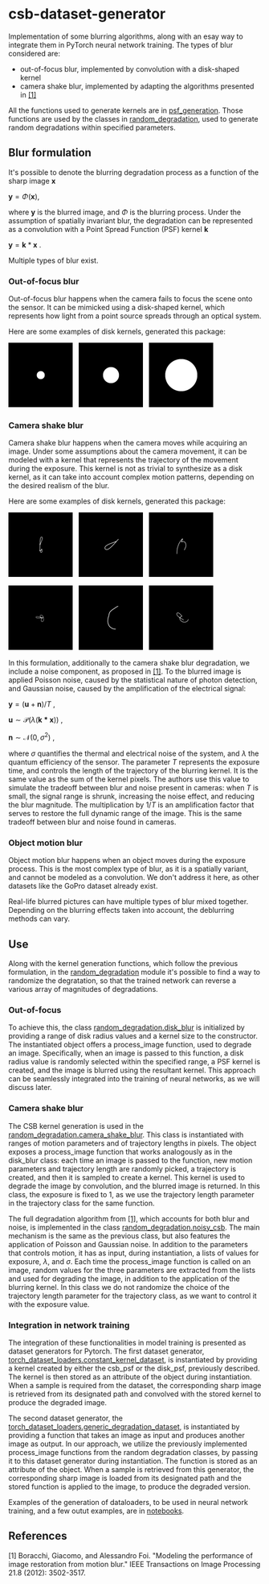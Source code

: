 # csb-dataset-generator

Implementation of some blurring algorithms, along with an esay way to integrate them in PyTorch neural network training. The types of blur considered are:

* out-of-focus blur, implemented by convolution with a disk-shaped kernel
* camera shake blur, implemented by adapting the algorithms presented in [[1]](#1)

All the functions used to generate kernels are in [psf_generation](psf_generation). Those functions are used by the classes in [random_degradation](random_degradation), used to generate random degradations within specified parameters. 

## Blur formulation

It's possible to denote the blurring degradation process as a function of the sharp image $\mathbf{x}$

$\mathbf{y} = \Phi (\mathbf{x})$,

where $\mathbf{y}$ is the blurred image, and $\Phi$ is the blurring process. Under the assumption of spatially invariant blur, the degradation can be represented as a convolution with a Point Spread Function (PSF) kernel $\mathbf{k}$

$\mathbf{y} = \mathbf{k} \ast \mathbf{x}$ .


Multiple types of blur exist. 

### Out-of-focus blur
Out-of-focus blur happens when the camera fails to focus the scene onto the sensor. It can be mimicked using a disk-shaped kernel, which represents how light from a point source spreads through an optical system.

Here are some examples of disk kernels, generated this package:

![alt text](images/disk_kernels/1.png) &nbsp; ![alt text](images/disk_kernels/2.png) &nbsp; ![alt text](images/disk_kernels/3.png)


### Camera shake blur
Camera shake blur happens when the camera moves while acquiring an image. Under some assumptions about the camera movement, it can be modeled with a kernel that represents the trajectory of the movement during the exposure. This kernel is not as trivial to synthesize as a disk kernel, as it can take into account complex motion patterns, depending on the desired realism of the blur. 

Here are some examples of disk kernels, generated this package:

![alt text](images/csb_kernels/33.png) &nbsp; ![alt text](images/csb_kernels/57.png) &nbsp; ![alt text](images/csb_kernels/6.png)

![alt text](images/csb_kernels/73.png) &nbsp; ![alt text](images/csb_kernels/8.png) &nbsp; ![alt text](images/csb_kernels/86.png)

In this formulation, additionally to the camera shake blur degradation, we include a noise component, as proposed in [[1]](#1). To the blurred image is applied Poisson noise, caused by the statistical nature of photon detection, and Gaussian noise, caused by the amplification of the electrical signal:

$\mathbf{y} = (\mathbf{u} + \mathbf{n})/T$ ,

$\mathbf{u} \sim \mathcal{P}(\lambda(\mathbf{\mathbf{k} \ast \mathbf{x}}))$ ,
   

$\mathbf{n} \sim \mathcal{N}(0, \sigma^2)$ , 


where $\sigma$ quantifies the thermal and electrical noise of the system, and $\lambda$ the quantum efficiency of the sensor. The parameter $T$ represents the exposure time, and controls the length of the trajectory of the blurring kernel. It is the same value as the sum of the kernel pixels. The authors use this value to simulate the tradeoff between blur and noise present in cameras: when $T$ is small, the signal range is shrunk, increasing the noise effect, and reducing the blur magnitude. The multiplication by $1/T$ is an amplification factor that serves to restore the full dynamic range of the image. This is the same tradeoff between blur and noise found in cameras.

### Object motion blur
Object motion blur happens when an object moves during the exposure process. This is the most complex type of blur, as it is a spatially variant, and cannot be modeled as a convolution. We don't address it here, as other datasets like the GoPro dataset already exist.

Real-life blurred pictures can have multiple types of blur mixed together. Depending on the blurring effects taken into account, the deblurring methods can vary.

## Use

Along with the kernel generation functions, which follow the previous formulation, in the [random_degradation](random_degradation) module it's possible to find a way to randomize the degratation, so that the trained network can reverse a various array of magnitudes of degradations.

### Out-of-focus

To achieve this, the class [random_degradation.disk_blur](random_degradation/disk_blur.py) is initialized by providing a range of disk radius values and a kernel size to the constructor. The instantiated object offers a process_image function, used to degrade an image. Specifically, when an image is passed to this function, a disk radius value is randomly selected within the specified range, a PSF kernel is created, and the image is blurred using the resultant kernel. This approach can be seamlessly integrated into the training of neural networks, as we will discuss later.

### Camera shake blur

The CSB kernel generation is used in the [random_degradation.camera_shake_blur](random_degradation/camera_shake_blur.py). This class is instantiated with ranges of motion parameters and of trajectory lengths in pixels. The object exposes a process_image function that works analogously as in the disk_blur class: each time an image is passed to the function, new motion parameters and trajectory length are randomly picked, a trajectory is created, and then it is sampled to create a kernel. This kernel is used to degrade the image by convolution, and the blurred image is returned. In this class, the exposure is fixed to 1, as we use the trajectory length parameter in the trajectory class for the same function.

The full degradation algorithm from [[1]](#1), which accounts for both blur and noise, is implemented in the class [random_degradation.noisy_csb](random_degradation/noisy_csb.py). The main mechanism is the same as the previous class, but also features the application of Poisson and Gaussian noise. In addition to the parameters that controls motion, it has as input, during instantiation, a lists of values for exposure, $\lambda$, and $\sigma$. Each time the process_image function is called on an image, random values for the three parameters are extracted from the lists and used for degrading the image, in addition to the application of the blurring kernel. In this class we do not randomize the choice of the trajectory length parameter for the trajectory class, as we want to control it with the exposure value.

### Integration in network training

The integration of these functionalities in model training is presented as dataset generators for Pytorch. 
The first dataset generator, [torch_dataset_loaders.constant_kernel_dataset](torch_dataset_loaders/constant_kernel_dataset.py), is instantiated by providing a kernel created by either the csb_psf or the disk_psf, previously described. The kernel is then stored as an attribute of the object during instantiation. When a sample is required from the dataset, the corresponding sharp image is retrieved from its designated path and convolved with the stored kernel to produce the degraded image. 

The second dataset generator, the [torch_dataset_loaders.generic_degradation_dataset](torch_dataset_loaders/generic_degradation_dataset.py), is instantiated by providing a function that takes an image as input and produces another image as output. In our approach, we utilize the previously implemented process_image functions from the random degradation classes, by passing it to this dataset generator during instantiation. The function is stored as an attribute of the object. When a sample is retrieved from this generator, the corresponding sharp image is loaded from its designated path and the stored function is applied to the image, to produce the degraded version.

Examples of the generation of dataloaders, to be used in neural network training, and a few outut examples, are in [notebooks](notebooks). 

## References
<a id="1">[1]</a> 
Boracchi, Giacomo, and Alessandro Foi. "Modeling the performance of image restoration from motion blur." IEEE Transactions on Image Processing 21.8 (2012): 3502-3517.